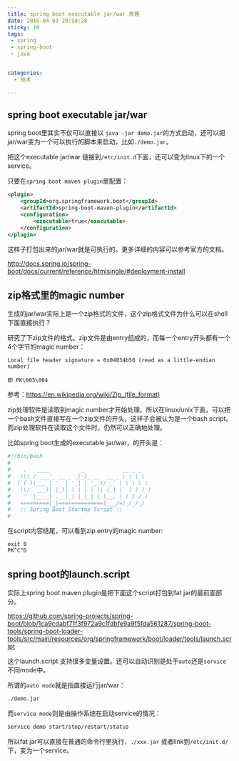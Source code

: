```yaml
---
title: spring boot executable jar/war 原理
date: 2016-04-03 20:58:28
sticky: 10
tags:
 - spring
 - spring-boot
 - java


categories:
  - 技术

---
```



## spring boot executable jar/war

spring boot里其实不仅可以直接以 `java -jar demo.jar`的方式启动，还可以把jar/war变为一个可以执行的脚本来启动，比如`./demo.jar`。

把这个executable jar/war 链接到`/etc/init.d`下面，还可以变为linux下的一个service。

只要在`spring boot maven plugin`里配置：

```xml
<plugin>
    <groupId>org.springframework.boot</groupId>
    <artifactId>spring-boot-maven-plugin</artifactId>
    <configuration>
        <executable>true</executable>
    </configuration>
</plugin>
```

这样子打包出来的jar/war就是可执行的。更多详细的内容可以参考官方的文档。

http://docs.spring.io/spring-boot/docs/current/reference/htmlsingle/#deployment-install

## zip格式里的magic number

生成的jar/war实际上是一个zip格式的文件，这个zip格式文件为什么可以在shell下面直接执行？

研究了下zip文件的格式。zip文件是由entry组成的，而每一个entry开头都有一个4个字节的magic number：

```
Local file header signature = 0x04034b50 (read as a little-endian number)

即 PK\003\004
```

参考：https://en.wikipedia.org/wiki/Zip_(file_format)

zip处理软件是读取到magic number才开始处理。所以在linux/unix下面，可以把一个bash文件直接写在一个zip文件的开头，这样子会被认为是一个bash script。 而zip处理软件在读取这个文件时，仍然可以正确地处理。

比如spring boot生成的executable jar/war，的开头是：

```bash
#!/bin/bash
#
#    .   ____          _            __ _ _
#   /\\ / ___'_ __ _ _(_)_ __  __ _ \ \ \ \
#  ( ( )\___ | '_ | '_| | '_ \/ _` | \ \ \ \
#   \\/  ___)| |_)| | | | | || (_| |  ) ) ) )
#    '  |____| .__|_| |_|_| |_\__, | / / / /
#   =========|_|==============|___/=/_/_/_/
#   :: Spring Boot Startup Script ::
#
```

在script内容结尾，可以看到zip entry的magic number:

```
exit 0
PK^C^D
```

## spring boot的launch.script

实际上spring boot maven plugin是把下面这个script打包到fat jar的最前面部分。

https://github.com/spring-projects/spring-boot/blob/1ca9cdabf71f3f972a9c1fdbfe9a9f5fda561287/spring-boot-tools/spring-boot-loader-tools/src/main/resources/org/springframework/boot/loader/tools/launch.script 

这个launch.script 支持很多变量设置。还可以自动识别是处于`auto`还是`service`不同mode中。

所谓的`auto mode`就是指直接运行jar/war：

```bash
./demo.jar
```

而`service mode`则是由操作系统在启动service的情况：

```bash
service demo start/stop/restart/status
```

所以fat jar可以直接在普通的命令行里执行，`./xxx.jar` 或者link到`/etc/init.d/`下，变为一个service。



